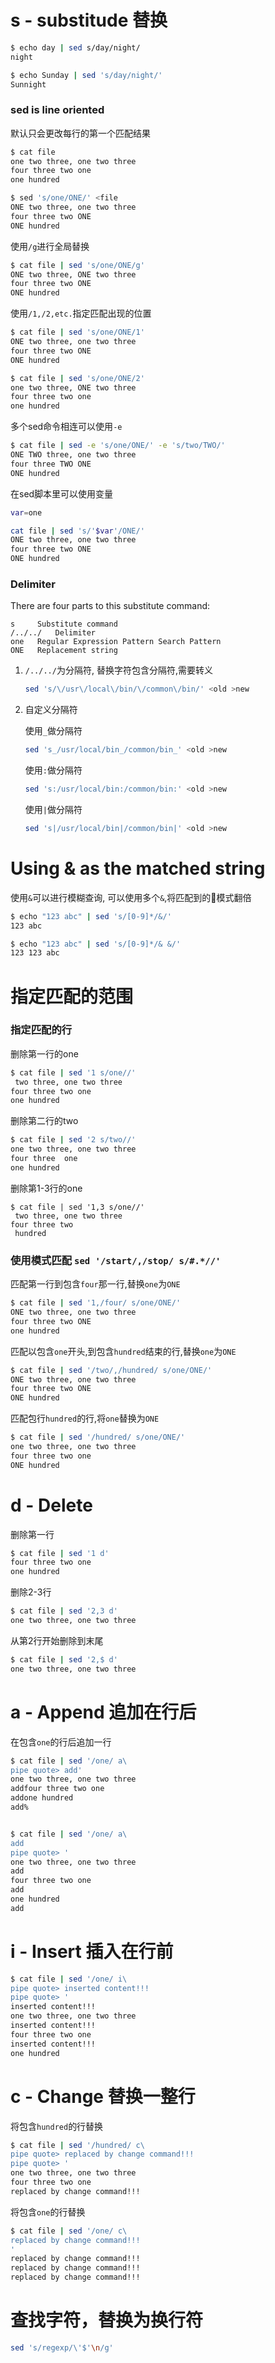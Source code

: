 # s - substitude 替换

```bash
$ echo day | sed s/day/night/
night

$ echo Sunday | sed 's/day/night/'
Sunnight

```

### sed is line oriented

默认只会更改每行的第一个匹配结果

```bash
$ cat file
one two three, one two three
four three two one
one hundred

$ sed 's/one/ONE/' <file
ONE two three, one two three
four three two ONE
ONE hundred

```

使用`/g`进行全局替换

```bash
$ cat file | sed 's/one/ONE/g'
ONE two three, ONE two three
four three two ONE
ONE hundred
```

使用`/1,/2,etc.`指定匹配出现的位置


```bash
$ cat file | sed 's/one/ONE/1'
ONE two three, one two three
four three two ONE
ONE hundred

$ cat file | sed 's/one/ONE/2'
one two three, ONE two three
four three two one
one hundred
```

多个sed命令相连可以使用`-e`

```bash
$ cat file | sed -e 's/one/ONE/' -e 's/two/TWO/'
ONE TWO three, one two three
four three TWO ONE
ONE hundred
```


在sed脚本里可以使用变量

```bash
var=one

cat file | sed 's/'$var'/ONE/'
ONE two three, one two three
four three two ONE
ONE hundred
```






### Delimiter

There are four parts to this substitute command:

```
s	  Substitute command
/../../	  Delimiter
one	  Regular Expression Pattern Search Pattern
ONE	  Replacement string

```

1. `/../../`为分隔符, 替换字符包含分隔符,需要转义

    ```bash
    sed 's/\/usr\/local\/bin/\/common\/bin/' <old >new
    ```
2. 自定义分隔符

    使用`_`做分隔符
    ```bash
    sed 's_/usr/local/bin_/common/bin_' <old >new
    ```
    使用`:`做分隔符
    ```bash
    sed 's:/usr/local/bin:/common/bin:' <old >new
    ```
    使用`|`做分隔符
    ```bash
    sed 's|/usr/local/bin|/common/bin|' <old >new
    ```

# Using & as the matched string

使用`&`可以进行模糊查询, 可以使用多个`&`,将匹配到的模式翻倍

```bash
$ echo "123 abc" | sed 's/[0-9]*/&/'      
123 abc

$ echo "123 abc" | sed 's/[0-9]*/& &/'
123 123 abc
```


# 指定匹配的范围

### 指定匹配的行

删除第一行的one

```bash
$ cat file | sed '1 s/one//'
 two three, one two three
four three two one
one hundred
```

删除第二行的two

```bash
$ cat file | sed '2 s/two//'
one two three, one two three
four three  one
one hundred
```

删除第1-3行的one
```
$ cat file | sed '1,3 s/one//'
 two three, one two three
four three two
 hundred
```

### 使用模式匹配 ```sed '/start/,/stop/ s/#.*//'```

匹配第一行到包含`four`那一行,替换`one`为`ONE`
```bash
$ cat file | sed '1,/four/ s/one/ONE/'
ONE two three, one two three
four three two ONE
one hundred
```
匹配以包含`one`开头,到包含`hundred`结束的行,替换`one`为`ONE`
```bash
$ cat file | sed '/two/,/hundred/ s/one/ONE/'
ONE two three, one two three
four three two ONE
ONE hundred
```


匹配包行`hundred`的行,将`one`替换为`ONE`

```bash
$ cat file | sed '/hundred/ s/one/ONE/'
one two three, one two three
four three two one
ONE hundred
```

# d - Delete

删除第一行

```bash
$ cat file | sed '1 d'
four three two one
one hundred
```

删除2-3行

```bash
$ cat file | sed '2,3 d'
one two three, one two three
```

从第2行开始删除到末尾

```bash
$ cat file | sed '2,$ d'
one two three, one two three
```


# a - Append 追加在行后

在包含`one`的行后追加一行


```bash
$ cat file | sed '/one/ a\
pipe quote> add'
one two three, one two three
addfour three two one
addone hundred
add%


$ cat file | sed '/one/ a\
add
pipe quote> '
one two three, one two three
add
four three two one
add
one hundred
add

```

# i - Insert 插入在行前
```bash
$ cat file | sed '/one/ i\
pipe quote> inserted content!!!
pipe quote> '
inserted content!!!
one two three, one two three
inserted content!!!
four three two one
inserted content!!!
one hundred
```

# c - Change 替换一整行

将包含`hundred`的行替换

```bash
$ cat file | sed '/hundred/ c\
pipe quote> replaced by change command!!!
pipe quote> '
one two three, one two three
four three two one
replaced by change command!!!
```

将包含`one`的行替换
```bash
$ cat file | sed '/one/ c\
replaced by change command!!!
'
replaced by change command!!!
replaced by change command!!!
replaced by change command!!!
```
#  查找字符，替换为换行符
```bash
sed 's/regexp/\'$'\n/g'
```
